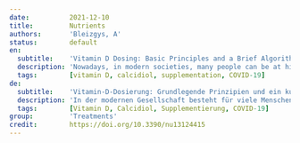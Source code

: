 ```yaml
---
date:          2021-12-10
title:         Nutrients
authors:       'Bleizgys, A'
status:        default
en:
  subtitle:    'Vitamin D Dosing: Basic Principles and a Brief Algorithm (2021 Update)'
  description: 'Nowadays, in modern societies, many people can be at high risk to have low vitamin D levels. Therefore, testing of serum 25-hydroxy-vitamin D (25OH-D) levels should be performed before prescribing them vitamin D supplementation. However, in some cases the 25OH-D level assessment is not available at the right moment, e.g., due to mandatory quarantine of COVID-19 outpatients. Therefore, such patients could be advised to start taking moderate vitamin D doses (e.g., 4000 IU/day for adults), and their 25-OH-D levels could be checked later. The proposed algorithm also comprises vitamin D dosing principles when baseline 25OH-D levels are known. '
  tags:        [vitamin D, calcidiol, supplementation, COVID-19]
de:
  subtitle:    'Vitamin-D-Dosierung: Grundlegende Prinzipien und ein kurzer Algorithmus (Update 2021)'
  description: 'In der modernen Gesellschaft besteht für viele Menschen ein hohes Risiko, einen niedrigen Vitamin-D-Spiegel zu haben. Daher sollte der 25-Hydroxy-Vitamin-D-Spiegel (25OH-D) im Serum getestet werden, bevor ihnen eine Vitamin-D-Supplementierung verschrieben wird. In einigen Fällen ist die Bestimmung des 25OH-D-Spiegels jedoch nicht zum richtigen Zeitpunkt möglich, z. B. aufgrund der obligatorischen Quarantäne von ambulanten COVID-19-Patienten. Daher könnte diesen Patienten geraten werden, mit der Einnahme moderater Vitamin-D-Dosen zu beginnen (z. B. 4000 IE/Tag für Erwachsene), und ihre 25-OH-D-Werte könnten später überprüft werden. Der vorgeschlagene Algorithmus umfasst auch Grundsätze für die Vitamin-D-Dosierung, wenn der Ausgangswert des 25-OH-D-Spiegels bekannt ist.' 
  tags:        [Vitamin D, Calcidiol, Supplementierung, COVID-19]
group:         'Treatments'
credit:        https://doi.org/10.3390/nu13124415
---
```

